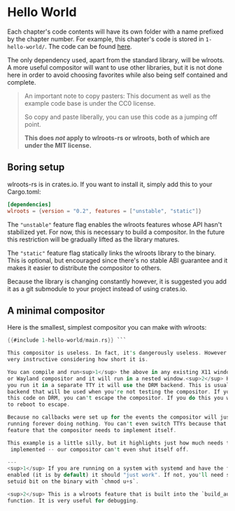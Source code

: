 # Hello World

Each chapter's code contents will have its own folder with a name prefixed by
the chapter number. For example, this chapter's code is stored in
`1-hello-world/`. The code can be found
[here](https://github.com/swaywm/wlroots-rs/tree/book/how-to-make-a-wayland-compositor/src/).

The only dependency used, apart from the standard library, will be wlroots. A
more useful compositor will want to use other libraries, but it is not done here
in order to avoid choosing favorites while also being self contained and complete.

>An important note to copy pasters: This document as well as the example code base
> is under the CC0 license.
>
>So copy and paste liberally, you can use this code as a jumping off point.
>
>**This does _not_ apply to wlroots-rs or wlroots, both of which are under
> the MIT license.**

## Boring setup

wlroots-rs is in crates.io. If you want to install it, simply add this to your
Cargo.toml:

```toml
[dependencies]
wlroots = {version = "0.2", features = ["unstable", "static"]}
```

The `"unstable"` feature flag enables the wlroots features whose API hasn't
stabilized yet. For now, this is necessary to build a compositor. In the future
this restriction will be gradually lifted as the library matures.

The `"static"` feature flag statically links the wlroots library to the binary.
This is optional, but encouraged since there's no stable ABI guarantee and it
makes it easier to distribute the compositor to others.

Because the library is changing constantly however, it is suggested you add it
as a git submodule to your project instead of using crates.io.

## A minimal compositor

Here is the smallest, simplest compositor you can make with wlroots:

```rust
{{#include 1-hello-world/main.rs}} ```

This compositor is useless. In fact, it's dangerously useless. However it's also
very instructive considering how short it is.

You can compile and run<sup>1</sup> the above in any existing X11 window manager
or Wayland compositor and it will run in a nested window.<sup>2</sup> However if
you run it in a separate TTY it will use the DRM backend. This is usually the
backend that will be used when you're not testing the compositor. If you run
this code on DRM, you can't escape the compositor. If you do this you will need
to reboot to escape.

Because no callbacks were set up for the events the compositor will just keep
running forever doing nothing. You can't even switch TTYs because that's a
feature that the compositor needs to implement itself.

This example is a little silly, but it highlights just how much needs to be
 implemented -- our compositor can't even shut itself off.

---
<sup>1</sup> If you are running on a system with systemd and have the feature
enabled (it is by default) it should "just work". If not, you'll need set the
setuid bit on the binary with `chmod u+s`.

<sup>2</sup> This is a wlroots feature that is built into the `build_auto`
function. It is very useful for debugging.
